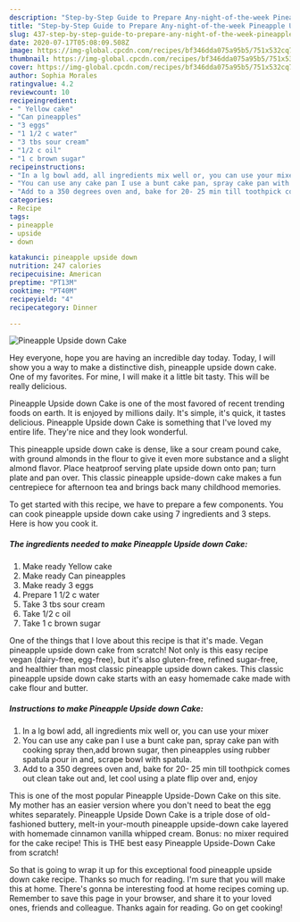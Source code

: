 ```yaml
---
description: "Step-by-Step Guide to Prepare Any-night-of-the-week Pineapple Upside down Cake"
title: "Step-by-Step Guide to Prepare Any-night-of-the-week Pineapple Upside down Cake"
slug: 437-step-by-step-guide-to-prepare-any-night-of-the-week-pineapple-upside-down-cake
date: 2020-07-17T05:08:09.508Z
image: https://img-global.cpcdn.com/recipes/bf346dda075a95b5/751x532cq70/pineapple-upside-down-cake-recipe-main-photo.jpg
thumbnail: https://img-global.cpcdn.com/recipes/bf346dda075a95b5/751x532cq70/pineapple-upside-down-cake-recipe-main-photo.jpg
cover: https://img-global.cpcdn.com/recipes/bf346dda075a95b5/751x532cq70/pineapple-upside-down-cake-recipe-main-photo.jpg
author: Sophia Morales
ratingvalue: 4.2
reviewcount: 10
recipeingredient:
- " Yellow cake"
- "Can pineapples"
- "3 eggs"
- "1 1/2 c water"
- "3 tbs sour cream"
- "1/2 c oil"
- "1 c brown sugar"
recipeinstructions:
- "In a lg bowl add, all ingredients mix well or, you can use your mixer"
- "You can use any cake pan I use a bunt cake pan, spray cake pan with cooking spray then,add brown sugar, then pineapples using rubber spatula pour in and, scrape bowl with spatula."
- "Add to a 350 degrees oven and, bake for 20- 25 min till toothpick comes out clean take out and, let cool using a plate flip over and, enjoy"
categories:
- Recipe
tags:
- pineapple
- upside
- down

katakunci: pineapple upside down 
nutrition: 247 calories
recipecuisine: American
preptime: "PT13M"
cooktime: "PT40M"
recipeyield: "4"
recipecategory: Dinner

---
```



![Pineapple Upside down Cake](https://img-global.cpcdn.com/recipes/bf346dda075a95b5/751x532cq70/pineapple-upside-down-cake-recipe-main-photo.jpg)

Hey everyone, hope you are having an incredible day today. Today, I will show you a way to make a distinctive dish, pineapple upside down cake. One of my favorites. For mine, I will make it a little bit tasty. This will be really delicious.

Pineapple Upside down Cake is one of the most favored of recent trending foods on earth. It is enjoyed by millions daily. It's simple, it's quick, it tastes delicious. Pineapple Upside down Cake is something that I've loved my entire life. They're nice and they look wonderful.

This pineapple upside down cake is dense, like a sour cream pound cake, with ground almonds in the flour to give it even more substance and a slight almond flavor. Place heatproof serving plate upside down onto pan; turn plate and pan over. This classic pineapple upside-down cake makes a fun centrepiece for afternoon tea and brings back many childhood memories.


To get started with this recipe, we have to prepare a few components. You can cook pineapple upside down cake using 7 ingredients and 3 steps. Here is how you cook it.

<!--inarticleads1-->

##### The ingredients needed to make Pineapple Upside down Cake:

1. Make ready  Yellow cake
1. Make ready Can pineapples
1. Make ready 3 eggs
1. Prepare 1 1/2 c water
1. Take 3 tbs sour cream
1. Take 1/2 c oil
1. Take 1 c brown sugar


One of the things that I love about this recipe is that it&#39;s made. Vegan pineapple upside down cake from scratch! Not only is this easy recipe vegan (dairy-free, egg-free), but it&#39;s also gluten-free, refined sugar-free, and healthier than most classic pineapple upside down cakes. This classic pineapple upside down cake starts with an easy homemade cake made with cake flour and butter. 

<!--inarticleads2-->

##### Instructions to make Pineapple Upside down Cake:

1. In a lg bowl add, all ingredients mix well or, you can use your mixer
1. You can use any cake pan I use a bunt cake pan, spray cake pan with cooking spray then,add brown sugar, then pineapples using rubber spatula pour in and, scrape bowl with spatula.
1. Add to a 350 degrees oven and, bake for 20- 25 min till toothpick comes out clean take out and, let cool using a plate flip over and, enjoy


This is one of the most popular Pineapple Upside-Down Cake on this site. My mother has an easier version where you don&#39;t need to beat the egg whites separately. Pineapple Upside Down Cake is a triple dose of old-fashioned buttery, melt-in your-mouth pineapple upside-down cake layered with homemade cinnamon vanilla whipped cream. Bonus: no mixer required for the cake recipe! This is THE best easy Pineapple Upside-Down Cake from scratch! 

So that is going to wrap it up for this exceptional food pineapple upside down cake recipe. Thanks so much for reading. I'm sure that you will make this at home. There's gonna be interesting food at home recipes coming up. Remember to save this page in your browser, and share it to your loved ones, friends and colleague. Thanks again for reading. Go on get cooking!
